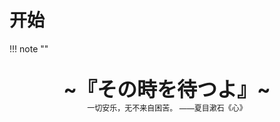 <!-- ---
comments: true
--- -->
# 开始

!!! note "" 
    <br><br>
    <div align="center" style="font-size:32px;font-weight:bold">
        ~『その時を待つよ』~
    </div>
    <div align="center" style="font-size:12px">
        一切安乐，无不来自困苦。  ——夏目漱石《心》
    </div>
    <br><br><br>

